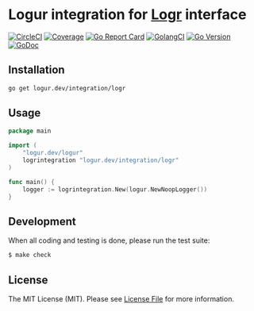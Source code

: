 # Logur integration for [Logr](https://github.com/go-logr/logr) interface

[![CircleCI](https://circleci.com/gh/logur/integration-logr.svg?style=svg)](https://circleci.com/gh/logur/integration-logr)
[![Coverage](https://gocover.io/_badge/logur.dev/integration/logr)](https://gocover.io/logur.dev/integration/logr)
[![Go Report Card](https://goreportcard.com/badge/logur.dev/integration/logr?style=flat-square)](https://goreportcard.com/report/logur.dev/integration/logr)
[![GolangCI](https://golangci.com/badges/github.com/logur/integration-logr.svg)](https://golangci.com/r/github.com/logur/integration-logr)
[![Go Version](https://img.shields.io/badge/go%20version-%3E=1.11-61CFDD.svg?style=flat-square)](https://github.com/logur/integration-logr)
[![GoDoc](http://img.shields.io/badge/godoc-reference-5272B4.svg?style=flat-square)](https://godoc.org/logur.dev/integration/logr)


## Installation

```bash
go get logur.dev/integration/logr
```


## Usage

```go
package main

import (
	"logur.dev/logur"
	logrintegration "logur.dev/integration/logr"
)

func main() {
	logger := logrintegration.New(logur.NewNoopLogger())
}
```


## Development

When all coding and testing is done, please run the test suite:

``` bash
$ make check
```


## License

The MIT License (MIT). Please see [License File](LICENSE) for more information.
